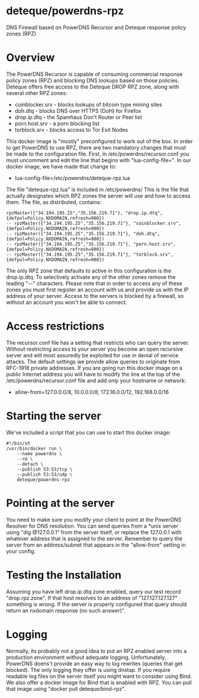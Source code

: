 # deteque/powerdns-rpz
DNS Firewall based on PowerDNS Recursor and Deteque response policy zones (RPZ)

# Overview
The PowerDNS Recursor is capable of consuming commercial response policy zones (RPZ) and blocking DNS lookups based on those policies.  Deteque offers free access to the Deteque DROP RPZ zone, along with several other RPZ zones:
  * coinblocker.srv - blocks lookups of bitcoin type mining sites
  * doh.dtq - blocks DNS over HTTPS (DoH) for Firefox
  * drop.ip.dtq - the Spamhaus Don't Router or Peer list
  * porn.host.srv - a porn blocking list
  * torblock.srv - blocks access to Tor Exit Nodes

This docker image is "mostly" preconfigured to work out of the box.  In order to get PowerDNS to use RPZ, there are two mandatory changes that must be made to the configuration file.  First, in /etc/powerdns/recursor.conf you must uncomment and edit the line that begins with "lua-config-file=".  In our docker image, we have made that change to:
* lua-config-file=/etc/powerdns/deteque-rpz.lua

The file "deteque-rpz.lua" is included in /etc/powerdns/  This is the file that actually designates which RPZ zones the server will use and how to access them.  The file, as distributed, contains:

````
rpzMaster({"34.194.195.25","35.156.219.71"}, "drop.ip.dtq", {defpol=Policy.NXDOMAIN,refresh=900})
-- rpzMaster({"34.194.195.25","35.156.219.71"}, "coinblocker.srv", {defpol=Policy.NXDOMAIN,refresh=900})
-- rpzMaster({"34.194.195.25","35.156.219.71"}, "doh.dtq", {defpol=Policy.NXDOMAIN,refresh=900})
-- rpzMaster({"34.194.195.25","35.156.219.71"}, "porn.host.srv", {defpol=Policy.NXDOMAIN,refresh=900})
-- rpzMaster({"34.194.195.25","35.156.219.71"}, "torblock.srv", {defpol=Policy.NXDOMAIN,refresh=900})
````

The only RPZ zone that defaults to active in this configuration is the drop.ip.dtq.  To selectively activate any of the other zones remove the leading "--" characters.  Please note that in order to access any of these zones you must first register an account with us and provide us with the IP address of your server.  Access to the servers is blocked by a firewall, so without an account you won't be able to connect. 

# Access restrictions
The recursor.conf file has a setting that restricts who can query the server.  Without restricting access to your server you become an open recursive server and will most assuredly be exploited for use in denial of service attacks.  The default settings we provide allow queries to originate from RFC-1918 private addresses.  If you are going run this docker image on a public Internet address you will have to modify the line at the top of the /etc/powerdns/recursor.conf file and add *only* your hostname or network:
* allow-from=127.0.0.0/8, 10.0.0.0/8, 172.16.0.0/12, 192.168.0.0/16

# Starting the server
We've included a script that you can use to start this docker image:

````
#!/bin/sh
/usr/bin/docker run \
	--name powerdns \
	--rm \
	--detach \
	--publish 53:53/tcp \
	--publish 53:53/udp \
	deteque/powerdns-rpz
  ````

# Pointing at the server
You need to make sure you modify your client to point at the PowerDNS Resolver for DNS resolution.  You can send queries from a *unix server using "dig @127.0.0.1" from the server itself, or replace the 127.0.0.1 with whatever address that is assigned to the server.  Remember to query the server from an address/subnet that appears in the "allow-from" setting in your config.

# Testing the Installation
Assuming you have left drop.ip.dtq zone enabled, query our test record "drop.rpz.zone".  If that host resolves to an address of "127.127.127.127" something is wrong.  If the server is properly configured that query should return an nxdomain response (no such answer)".

# Logging
Normally, its probably not a good idea to put an RPZ enabled server into a production environment without adequate logging.  Unfortunately, PowerDNS doens't provide an easy way to log rewrites (queries that get blocked).  The only logging they offer is using dnstap.  If you require readable log files on the server itself you might want to consider using Bind.  We also offer a docker image for Bind that is enabled with RPZ.  You can pull that image using "docker pull deteque/bind-rpz".
